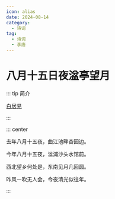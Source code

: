 ```yaml
---
icon: alias
date: 2024-08-14
category:
  - 诗词
tag:
  - 诗词
  - 李唐
---
```


# 八月十五日夜湓亭望月

<!-- more -->

::: tip 简介

[白居易](../../诗人/白居易.md)

:::


::: center

去年八月十五夜，曲江池畔杏园边。

今年八月十五夜，湓浦沙头水馆前。

西北望乡何处是，东南见月几回圆。

昨风一吹无人会，今夜清光似往年。

:::